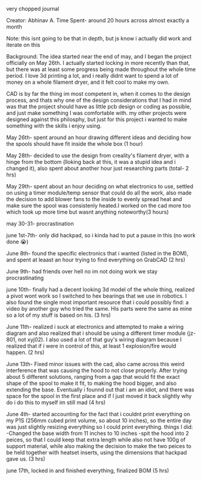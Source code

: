very chopped journal

Creator: Abhinav A. 
Time Spent- around 20 hours across almost exactly a month


Note: this isnt going to be that in depth, but js know i actually did work and iterate on this


Background: The idea started near the end of may, and I began the project officially on May 26th. I actually started locking in more recently than that, but there was at least some progress being made throughout the whole time period. I love 3d printing a lot, and i really didnt want to spend a lot of money on a whole filament dryer, and it felt cool to make my own.

CAD is by far the thing im most competent in, when it comes to the design process, and thats why one of the design considerations that I had in mind was that the project should have  as little pcb design or coding as possible, and just make something I was comfortable with. my other projects were designed against this philosphy, but just for this project i wanted to make something with the skills i enjoy using.

May 26th- spent around an hour drawing different ideas and deciding how the spools should have  fit inside the whole box (1 hour)

May 28th- decided to use the design from creality's filament dryer, with a hinge from the bottom (lloking back at this, it was a stupid idea and i changed it), also spent about another hour just researching parts (total- 2 hrs)

May 29th- spent about an hour deciding on what electronics to use, settled on using a timer module/temp sensor that could do all the work, also made the decision to add blower fans to the inside to evenly spread heat and make sure the spool was consistenly heated.I worked on the cad more too which took up more time but wasnt anything noteworthy(3 hours)
 
may 30-31- procrastination

june 1st-7th- only did hackpad, so i kinda had to put a pause in this (no work done :sob:) 

June 8th- found the specific electronics that i wanted (listed in the BOM), and spent at leaast an hour trying to find everything on GrabCAD (2 hrs)

June 9th- had friends over hell no im not doing work we stay procrastinating

june 10th- finally had a decent looking 3d model of the whole thing, realized a pivot wont work so I switched to hex bearings that we use in robotics. I also found the single most important resource that i could possibly find: a video by another guy who tried the same. His parts were the same as mine so a lot of my stuff is based on his. (3 hrs)

June 11th- realized i suck at electronics and attempted to make a wiring diagram and also realized that i should be using a different timer module (jz-801, not xyj02). I also used a lot of that guy's wiring diagram because I realized that if i were in control of this, at least 1 explosion/fire would happen. (2 hrs)

June 13th- Fixed minor issues with the cad, also came across this weird interference that was causing the hood to not close properly. After trying about 5 different solutions, ranging from a gap that would fit the exact shape of the spool to make it fit, to making the hood bigger, and also extending the base. Eventually i founnd out that i am an idiot, and there was space for the spool in the first place and if I just moved it back slightly why do i do this to myself im still mad (4 hrs)

June 4th- started accounting for the fact that i couldnt print everything on my P1S (256mm cubed print volume, so about 10 inches), so the entire day was just slightly resizing everything so I could print everything. 
things I did: 
    -Changed the base width from 11 inches to 10 inches 
    -spit the hood into 2 peices, so that I could keep that extra length while also not have 100g of support material, while also making the decision to make the two peices to be held together with heatset inserts, using the dimensions that hackpad gave us.
(3 hrs)

june 17th, locked in and finished everything, finalized BOM (5 hrs)